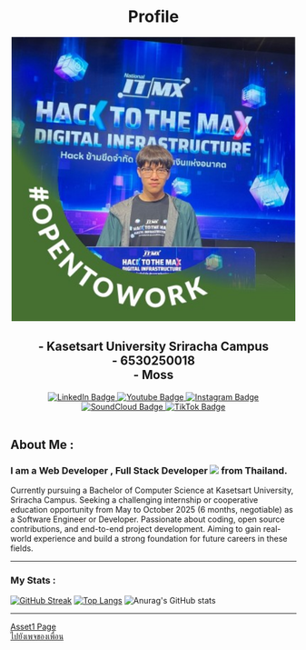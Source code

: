 <h1 align="center">Profile</h1>

<div id="header" align="center">
  <img src="img/person.jpg" width="500"/>
</div>


<h2 align="center">
  - Kasetsart University Sriracha Campus
  <br />
  - 6530250018
  <br />
  - Moss
</h2>


<div id="badges" align="center">
  <a href="https://www.linkedin.com/in/krittiphon-yoonaitham-a291482b1/?originalSubdomain=th">
    <img src="https://img.shields.io/badge/LinkedIn-blue?style=for-the-badge&logo=linkedin&logoColor=white" alt="LinkedIn Badge"/>
  </a>
  <a href="https://www.youtube.com/@DEVDummy">
    <img src="https://img.shields.io/badge/YouTube-red?style=for-the-badge&logo=youtube&logoColor=white" alt="Youtube Badge"/>
  </a>
  <a href="https://www.instagram.com/yk1moss/">
    <img src="https://img.shields.io/badge/Instagram-pink?style=for-the-badge&logo=instagram&logoColor=white" alt="Instagram Badge"/>
  </a>
   <a href="https://soundcloud.com/user-980268968">
    <img src="https://img.shields.io/badge/SoundCloud-orange?style=for-the-badge&logo=soundcloud&logoColor=white" alt="SoundCloud Badge"/>
  </a>
  <a href="https://www.tiktok.com/@yk1moss?_t=8i7ePfNoJJY&_r=1">
    <img src="https://img.shields.io/badge/TikTok-gray?style=for-the-badge&logo=tiktok&logoColor=white" alt="TikTok Badge"/>
  </a>
</div>

<div align="center">
  <img src="https://komarev.com/ghpvc/?username=profiledev&style=flat-square&color=green" alt=""/>
</div>




## About Me : 
### I am a Web Developer , Full Stack Developer <img src="https://media.giphy.com/media/WUlplcMpOCEmTGBtBW/giphy.gif" width="30"> from Thailand.
Currently pursuing a Bachelor of Computer Science at Kasetsart University, Sriracha Campus. Seeking a challenging internship or cooperative education opportunity from May to October 2025 (6 months, negotiable) as a Software Engineer or Developer. Passionate about coding, open source contributions, and end-to-end project development. Aiming to gain real-world experience and build a strong foundation for future careers in these fields.

---
### My Stats :
[![GitHub Streak](https://github-readme-streak-stats.herokuapp.com?user=1Dev04&theme=chartreuse-dark&date_format=j%20M%5B%20Y%5D)](https://git.io/streak-stats)
[![Top Langs](https://github-readme-stats.vercel.app/api/top-langs/?username=1Dev04&layout=compact&theme=chartreuse-dark)](https://github.com/anuraghazra/github-readme-stats)
![Anurag's GitHub stats](https://github-readme-stats.vercel.app/api?username=1Dev04&show_icons=true&theme=chartreuse-dark)

---
[Asset1 Page](asset.md)
<br />
[ไปยังเพจของเพื่อน](https://6530250158.github.io/)

